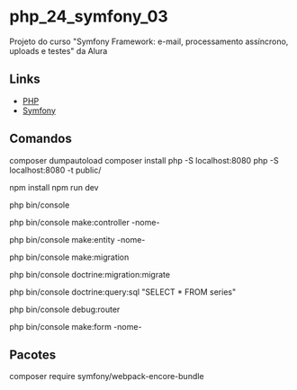 # php_24_symfony_03

Projeto do curso "Symfony Framework: e-mail, processamento assíncrono, uploads e testes" da Alura

## Links

- [PHP](https://www.php.net/)
- [Symfony](https://symfony.com/)

## Comandos

composer dumpautoload
composer install
php -S localhost:8080
php -S localhost:8080 -t public/

npm install
npm run dev

php bin/console

php bin/console make:controller -nome-

php bin/console make:entity -nome-

php bin/console make:migration

php bin/console doctrine:migration:migrate

php bin/console doctrine:query:sql "SELECT * FROM series"

php bin/console debug:router

php bin/console make:form -nome-

## Pacotes

composer require symfony/webpack-encore-bundle
